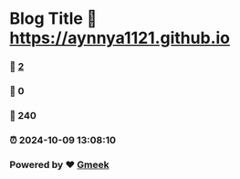 # Blog Title :link: https://aynnya1121.github.io 
### :page_facing_up: [2](https://aynnya1121.github.io/tag.html) 
### :speech_balloon: 0 
### :hibiscus: 240 
### :alarm_clock: 2024-10-09 13:08:10 
### Powered by :heart: [Gmeek](https://github.com/Meekdai/Gmeek)
